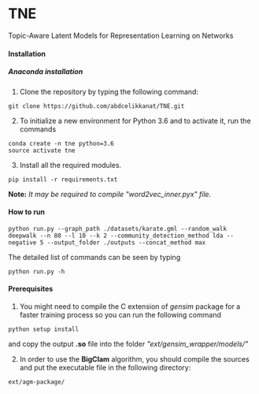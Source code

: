 # TNE
Topic-Aware Latent Models for Representation Learning on Networks

#### Installation
##### Anaconda installation
1.  Clone the repository by typing the following command:
```
git clone https://github.com/abdcelikkanat/TNE.git
```
2.  To initialize a new environment for Python 3.6 and to activate it, run the commands
```
conda create -n tne python=3.6
source activate tne
```
3. Install all the required modules.
```
pip install -r requirements.txt
```


**Note:** _It may be required to compile "word2vec_inner.pyx" file._

#### How to run
```
python run.py --graph_path ./datasets/karate.gml --random_walk deepwalk --n 80 --l 10 --k 2 --community_detection_method lda --negative 5 --output_folder ./outputs --concat_method max
```

The detailed list of commands can be seen by typing
```
python run.py -h
```

#### Prerequisites
1.  You might need to compile the C extension of *gensim* package for a faster training process so you can run the following command 
```
python setup install
```
and copy the output **.so** file into the folder *"ext/gensim_wrapper/models/"*

2.  In order to use the **BigClam** algorithm, you should compile the sources and put the executable file in the following directory:
```
ext/agm-package/
```